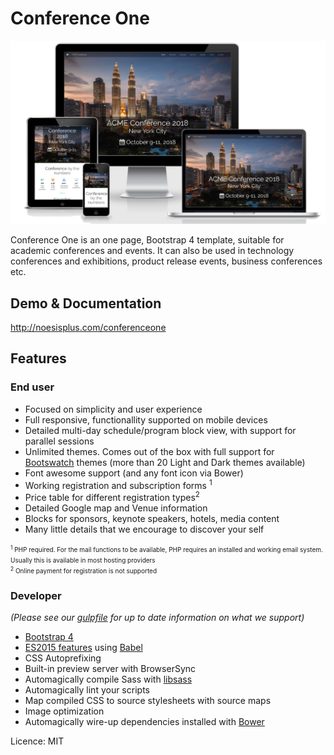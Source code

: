 # Conference One

<img src="docs/ScreenShot.png" />

Conference One is an one page, Bootstrap 4 template, suitable for academic conferences and events. It can also be used in technology conferences and exhibitions, product release events, business conferences etc.

## Demo & Documentation
http://noesisplus.com/conferenceone

## Features

### End user
* Focused on simplicity and user experience
* Full responsive, functionallity supported on mobile devices
* Detailed multi-day schedule/program block view, with support for parallel sessions
* Unlimited themes. Comes out of the box with full support for [Bootswatch](https://bootswatch.com/4-alpha/) themes (more than 20 Light and Dark themes available)
* Font awesome support (and any font icon via Bower)
* Working registration and subscription forms <sup>1</sup>
* Price table for different registration types<sup>2</sup>
* Detailed Google map and Venue information
* Blocks for sponsors, keynote speakers, hotels, media content
* Many little details that we encourage to discover your self

<font style="font-size:10px"><sup>1</sup> PHP required. For the mail functions to be available, PHP requires an installed and working email system. Usually this is available in most hosting providers</font>
<br />
<font style="font-size:10px"><sup>2</sup> Online payment for registration is not supported</font>

### Developer
<i>(Please see our [gulpfile](app/templates/gulpfile.js) for up to date information on what we support)</i>

* [Bootstrap 4](https://v4-alpha.getbootstrap.com)
* [ES2015 features](https://babeljs.io/docs/learn-es2015/) using [Babel](https://babeljs.io)
* CSS Autoprefixing
* Built-in preview server with BrowserSync
* Automagically compile Sass with [libsass](http://libsass.org)
* Automagically lint your scripts
* Map compiled CSS to source stylesheets with source maps
* Image optimization
* Automagically wire-up dependencies installed with [Bower](http://bower.io)


Licence: MIT